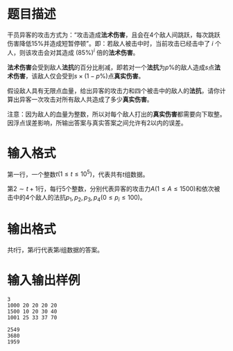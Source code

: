 # 题目描述

干员异客的攻击方式为：“攻击造成**法术伤害**，且会在$4$个敌人间跳跃，每次跳跃伤害降低$15\%$并造成短暂停顿”。即：若敌人被击中时，当前攻击已经击中了 $i$ 个人，则该攻击会对其造成 $(85\%)^i$ 倍的**法术伤害**。

**法术伤害**会受到敌人**法抗**的百分比削减，即若对一个**法抗**为$p\%$的敌人造成$s$点**法术伤害**，该敌人仅会受到$s \times (1-p\%)$点**真实伤害**。

假设敌人具有无限点血量，给出异客的攻击力和四个被击中的敌人的**法抗**，请你计算出异客一次攻击对所有敌人共造成了多少**真实伤害**。

注意：因为敌人的血量为整数，所以对每个敌人打出的**真实伤害**都需要向下取整。因浮点误差影响，所输出答案与真实答案之间允许有$2$以内的误差。

# 输入格式

第一行，一个整数$t(1 \leq t \leq 10^5)$，代表共有$t$组数据。

第$2 \sim t+1$行，每行$5$个整数，分别代表异客的攻击力$A(1 \leq A \leq 1500)$和依次被击中的$4$个敌人的法抗$p_1,p_2,p_3,p_4(0 \leq p_i \leq 100)$。

# 输出格式

共$t$行，第$i$行代表第$i$组数据的答案。

# 输入输出样例

```input1
3
1000 20 20 20 20
1500 10 20 30 40
1001 25 33 37 70
```

```output1
2549
3680
1959
```
